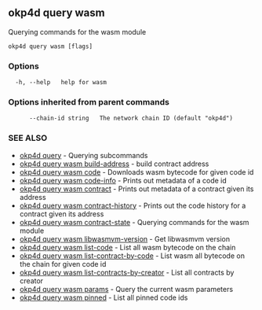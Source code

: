 ## okp4d query wasm

Querying commands for the wasm module

```
okp4d query wasm [flags]
```

### Options

```
  -h, --help   help for wasm
```

### Options inherited from parent commands

```
      --chain-id string   The network chain ID (default "okp4d")
```

### SEE ALSO

* [okp4d query](okp4d_query.md)	 - Querying subcommands
* [okp4d query wasm build-address](okp4d_query_wasm_build-address.md)	 - build contract address
* [okp4d query wasm code](okp4d_query_wasm_code.md)	 - Downloads wasm bytecode for given code id
* [okp4d query wasm code-info](okp4d_query_wasm_code-info.md)	 - Prints out metadata of a code id
* [okp4d query wasm contract](okp4d_query_wasm_contract.md)	 - Prints out metadata of a contract given its address
* [okp4d query wasm contract-history](okp4d_query_wasm_contract-history.md)	 - Prints out the code history for a contract given its address
* [okp4d query wasm contract-state](okp4d_query_wasm_contract-state.md)	 - Querying commands for the wasm module
* [okp4d query wasm libwasmvm-version](okp4d_query_wasm_libwasmvm-version.md)	 - Get libwasmvm version
* [okp4d query wasm list-code](okp4d_query_wasm_list-code.md)	 - List all wasm bytecode on the chain
* [okp4d query wasm list-contract-by-code](okp4d_query_wasm_list-contract-by-code.md)	 - List wasm all bytecode on the chain for given code id
* [okp4d query wasm list-contracts-by-creator](okp4d_query_wasm_list-contracts-by-creator.md)	 - List all contracts by creator
* [okp4d query wasm params](okp4d_query_wasm_params.md)	 - Query the current wasm parameters
* [okp4d query wasm pinned](okp4d_query_wasm_pinned.md)	 - List all pinned code ids
